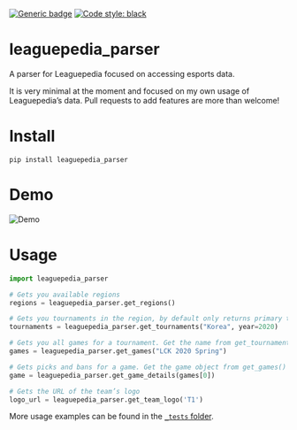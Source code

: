 [![Generic badge](https://img.shields.io/github/workflow/status/mrtolkien/leaguepedia_parser/Python%20application)](https://shields.io/)
[![Code style: black](https://img.shields.io/badge/code%20style-black-000000.svg)](https://github.com/psf/black)

# leaguepedia_parser
A parser for Leaguepedia focused on accessing esports data.

It is very minimal at the moment and focused on my own usage of Leaguepedia’s data. Pull requests to add features are
more than welcome! 

# Install
`pip install leaguepedia_parser`

# Demo
![Demo](leaguepedia_parser.gif)

# Usage
```python
import leaguepedia_parser

# Gets you available regions
regions = leaguepedia_parser.get_regions() 

# Gets you tournaments in the region, by default only returns primary tournaments
tournaments = leaguepedia_parser.get_tournaments("Korea", year=2020)

# Gets you all games for a tournament. Get the name from get_tournaments()
games = leaguepedia_parser.get_games("LCK 2020 Spring")

# Gets picks and bans for a game. Get the game object from get_games()
game = leaguepedia_parser.get_game_details(games[0])

# Gets the URL of the team’s logo
logo_url = leaguepedia_parser.get_team_logo('T1')
```

More usage examples can be found in the [`_tests` folder](https://github.com/mrtolkien/leaguepedia_parser/tree/master/leaguepedia_parser/_tests).

